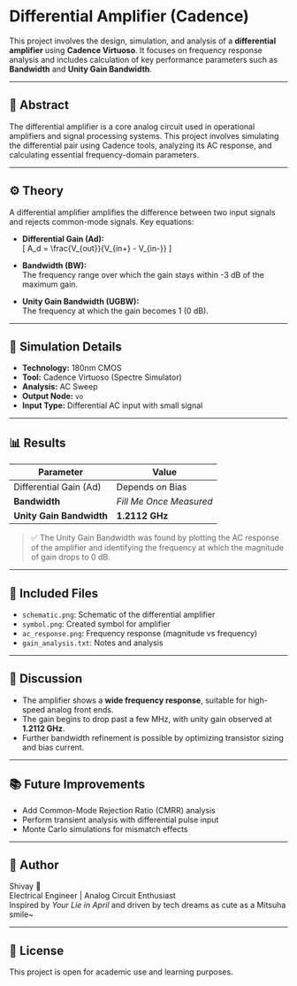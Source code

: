 # Differential Amplifier (Cadence)

This project involves the design, simulation, and analysis of a **differential amplifier** using **Cadence Virtuoso**. It focuses on frequency response analysis and includes calculation of key performance parameters such as **Bandwidth** and **Unity Gain Bandwidth**.

---

## 📘 Abstract

The differential amplifier is a core analog circuit used in operational amplifiers and signal processing systems. This project involves simulating the differential pair using Cadence tools, analyzing its AC response, and calculating essential frequency-domain parameters.

---

## ⚙️ Theory

A differential amplifier amplifies the difference between two input signals and rejects common-mode signals. Key equations:

- **Differential Gain (Ad):**  
  \[
  A_d = \frac{V_{out}}{V_{in+} - V_{in-}}
  \]

- **Bandwidth (BW):**  
  The frequency range over which the gain stays within -3 dB of the maximum gain.

- **Unity Gain Bandwidth (UGBW):**  
  The frequency at which the gain becomes 1 (0 dB).

---

## 🧪 Simulation Details

- **Technology:** 180nm CMOS
- **Tool:** Cadence Virtuoso (Spectre Simulator)
- **Analysis:** AC Sweep
- **Output Node:** `vo`
- **Input Type:** Differential AC input with small signal

---

## 📊 Results

| Parameter              | Value         |
|------------------------|---------------|
| Differential Gain (Ad) | Depends on Bias |
| **Bandwidth**          | *Fill Me Once Measured* |
| **Unity Gain Bandwidth** | **1.2112 GHz** |

> ✅ The Unity Gain Bandwidth was found by plotting the AC response of the amplifier and identifying the frequency at which the magnitude of gain drops to 0 dB.

---

## 📎 Included Files

- `schematic.png`: Schematic of the differential amplifier  
- `symbol.png`: Created symbol for amplifier  
- `ac_response.png`: Frequency response (magnitude vs frequency)  
- `gain_analysis.txt`: Notes and analysis  

---

## 📌 Discussion

- The amplifier shows a **wide frequency response**, suitable for high-speed analog front ends.
- The gain begins to drop past a few MHz, with unity gain observed at **1.2112 GHz**.
- Further bandwidth refinement is possible by optimizing transistor sizing and bias current.

---

## 📚 Future Improvements

- Add Common-Mode Rejection Ratio (CMRR) analysis  
- Perform transient analysis with differential pulse input  
- Monte Carlo simulations for mismatch effects

---

## 🧠 Author

Shivay 💫  
Electrical Engineer | Analog Circuit Enthusiast  
Inspired by *Your Lie in April* and driven by tech dreams as cute as a Mitsuha smile~

---

## 🌌 License

This project is open for academic use and learning purposes.


